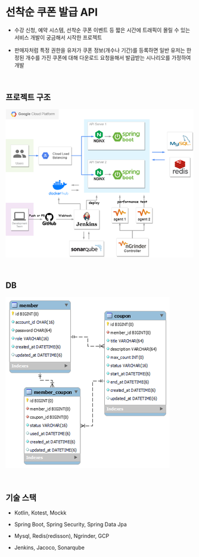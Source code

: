 # 선착순 쿠폰 발급 API

- 수강 신청, 예약 시스템, 선착순 쿠폰 이벤트 등 짧은 시간에 트래픽이 몰릴 수 있는 서비스 개발이 궁금해서 시작한 프로젝트

- 판매자처럼 특정 권한을 유저가 쿠폰 정보(개수나 기간)를 등록하면 일반 유저는 한정된 개수를 가진 쿠폰에 대해 다운로드 요청을해서 발급받는 시나리오를 가정하여 개발

<br>

## 프로젝트 구조

![architecture](./etc/architecture.png)

<br>

## DB

![db](./etc/db.png)

<br>

## 기술 스택

- Kotlin, Kotest, Mockk

- Spring Boot, Spring Security, Spring Data Jpa

- Mysql, Redis(redisson), Ngrinder, GCP

- Jenkins, Jacoco, Sonarqube